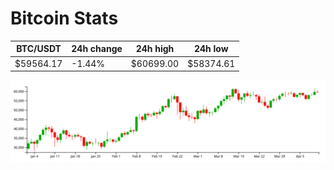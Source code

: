 # Bitcoin Stats

BTC/USDT|24h change|24h high|24h low|
|---|---|---|---|
|$59564.17|-1.44%|$60699.00|$58374.61|

<img src="./chart.svg">
